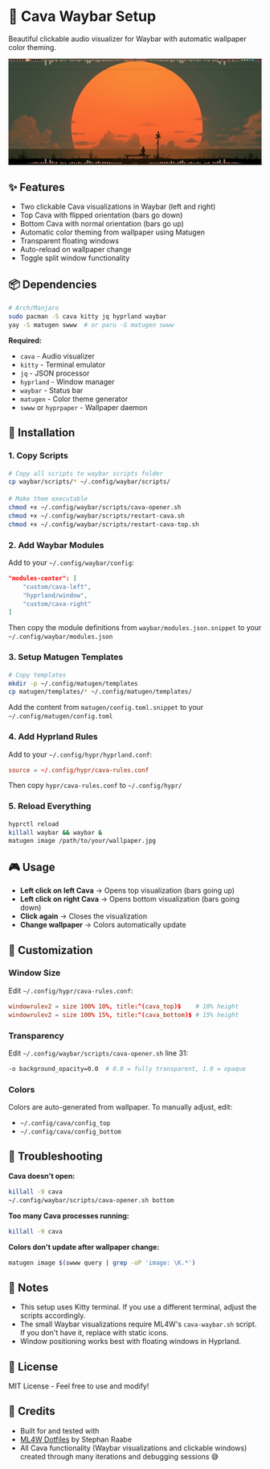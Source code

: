 # 🎵 Cava Waybar Setup

Beautiful clickable audio visualizer for Waybar with automatic wallpaper color theming.

![Demo](screenshots/demo.png)

## ✨ Features

- Two clickable Cava visualizations in Waybar (left and right)
- Top Cava with flipped orientation (bars go down)
- Bottom Cava with normal orientation (bars go up)
- Automatic color theming from wallpaper using Matugen
- Transparent floating windows
- Auto-reload on wallpaper change
- Toggle split window functionality

## 📦 Dependencies

```bash
# Arch/Manjaro
sudo pacman -S cava kitty jq hyprland waybar
yay -S matugen swww  # or paru -S matugen swww
```

**Required:**
- `cava` - Audio visualizer
- `kitty` - Terminal emulator
- `jq` - JSON processor
- `hyprland` - Window manager
- `waybar` - Status bar
- `matugen` - Color theme generator
- `swww` or `hyprpaper` - Wallpaper daemon

## 🚀 Installation

### 1. Copy Scripts

```bash
# Copy all scripts to waybar scripts folder
cp waybar/scripts/* ~/.config/waybar/scripts/

# Make them executable
chmod +x ~/.config/waybar/scripts/cava-opener.sh
chmod +x ~/.config/waybar/scripts/restart-cava.sh
chmod +x ~/.config/waybar/scripts/restart-cava-top.sh
```

### 2. Add Waybar Modules

Add to your `~/.config/waybar/config`:

```json
"modules-center": [
    "custom/cava-left",
    "hyprland/window",
    "custom/cava-right"
]
```

Then copy the module definitions from `waybar/modules.json.snippet` to your `~/.config/waybar/modules.json`

### 3. Setup Matugen Templates

```bash
# Copy templates
mkdir -p ~/.config/matugen/templates
cp matugen/templates/* ~/.config/matugen/templates/
```

Add the content from `matugen/config.toml.snippet` to your `~/.config/matugen/config.toml`

### 4. Add Hyprland Rules

Add to your `~/.config/hypr/hyprland.conf`:

```conf
source = ~/.config/hypr/cava-rules.conf
```

Then copy `hypr/cava-rules.conf` to `~/.config/hypr/`

### 5. Reload Everything

```bash
hyprctl reload
killall waybar && waybar &
matugen image /path/to/your/wallpaper.jpg
```

## 🎮 Usage

- **Left click on left Cava** → Opens top visualization (bars going up)
- **Left click on right Cava** → Opens bottom visualization (bars going down)  
- **Click again** → Closes the visualization
- **Change wallpaper** → Colors automatically update

## 🎨 Customization

### Window Size

Edit `~/.config/hypr/cava-rules.conf`:
```conf
windowrulev2 = size 100% 10%, title:^(cava_top)$    # 10% height
windowrulev2 = size 100% 15%, title:^(cava_bottom)$ # 15% height
```

### Transparency

Edit `~/.config/waybar/scripts/cava-opener.sh` line 31:
```bash
-o background_opacity=0.0  # 0.0 = fully transparent, 1.0 = opaque
```

### Colors

Colors are auto-generated from wallpaper. To manually adjust, edit:
- `~/.config/cava/config_top`
- `~/.config/cava/config_bottom`

## 🔧 Troubleshooting

**Cava doesn't open:**
```bash
killall -9 cava
~/.config/waybar/scripts/cava-opener.sh bottom
```

**Too many Cava processes running:**
```bash
killall -9 cava
```

**Colors don't update after wallpaper change:**
```bash
matugen image $(swww query | grep -oP 'image: \K.*')
```

## 📝 Notes

- This setup uses Kitty terminal. If you use a different terminal, adjust the scripts accordingly.
- The small Waybar visualizations require ML4W's `cava-waybar.sh` script. If you don't have it, replace with static icons.
- Window positioning works best with floating windows in Hyprland.

## 📄 License

MIT License - Feel free to use and modify!

## 🙏 Credits

- Built for and tested with
- [ML4W Dotfiles](https://github.com/mylinuxforwork/dotfiles) by Stephan Raabe
- All Cava functionality (Waybar visualizations and clickable windows) created through many iterations and debugging sessions 😅

